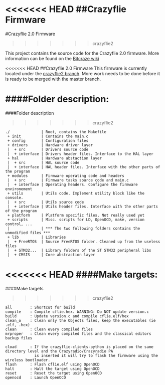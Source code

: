 <<<<<<< HEAD
##Crazyflie Firmware
=======
#Crazyflie 2.0 Firmware
>>>>>>> crazyflie2

This project contains the source code for the Crazyflie 2.0 firmware. More information can be found on the 
[Bitcraze wiki](http://wiki.bitcraze.se/projects:crazyflie2:index)

<<<<<<< HEAD
##Crazyflie 2.0 Firmware
This firmware is currently located under the [crazyflie2 branch](https://github.com/bitcraze/crazyflie-firmware/tree/crazyflie2). More work needs to be done before it is ready to be merged with the master branch.

####Folder description:
=======

####Folder description
>>>>>>> crazyflie2
```
./              | Root, contains the Makefile
 + init         | Contains the main.c
 + config       | Configuration files
 + drivers      | Hardware driver layer
 |  + src       | Drivers source code
 |  + interface | Drivers header files. Interface to the HAL layer
 + hal          | Hardware abstaction layer
 |  + src       | HAL source code
 |  + interface | HAL header files. Interface with the other parts of the program
 + modules      | Firmware operating code and headers
 |  + src       | Firmware tasks source code and main.c
 |  + interface | Operating headers. Configure the firmware environement
 + utils        | Utils code. Implement utility block like the console.
 |  + src       | Utils source code
 |  + interface | Utils header files. Interface with the other parts of the program
 + platform     | Platform specific files. Not really used yet
 + scripts      | Misc. scripts for LD, OpenOCD, make, version control, ...
 |              | *** The two following folders contains the unmodified files ***
 + lib          | Libraries
 |  + FreeRTOS  | Source FreeRTOS folder. Cleaned up from the useless files
 |  + STM32...  | Library folders of the ST STM32 peripheral libs
 |  + CMSIS     | Core abstraction layer
```
<<<<<<< HEAD
####Make targets:
=======
####Make targets
>>>>>>> crazyflie2
```
all        : Shortcut for build
compile    : Compile cflie.hex. WARNING: Do NOT update version.c
build      : Update version.c and compile cflie.elf/hex
clean_o    : Clean only the Objects files, keep the executables (ie .elf, .hex)
clean      : Clean every compiled files
mrproper   : Clean every compiled files and the classical editors backup files

cload      : If the crazyflie-clients-python is placed on the same directory level and the Crazyradio/Crazyradio PA
             is inserted it will try to flash the firmware using the wireless bootloader.
flash      : Flash cflie.elf using OpenOCD
halt       : Halt the target using OpenOCD
reset      : Reset the target using OpenOCD
openocd    : Launch OpenOCD
```
